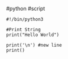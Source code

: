 #python
#script 

```
#!/bin/python3

#Print String
print("Hello World")
```

```
print('\n') #new line
print()
```